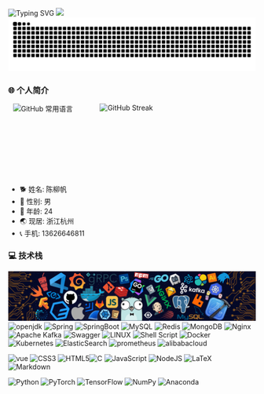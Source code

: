 ![Typing SVG](https://readme-typing-svg.demolab.com?font=Fira+Code&weight=500&pause=1000&color=2D9ECF&repeat=false&width=561&lines=Java+is+the+best+language+in+the+world%EF%BC%81)
![](https://count.getloli.com/@Stargazer?name=Stargazer&theme=miku&padding=7&offset=7&align=top&scale=1&pixelated=1&darkmode=auto&prefix=0)
![](https://raw.githubusercontent.com/LiufanChen/LiufanChen/refs/heads/output/github-contribution-grid-snake.svg)

### 🌐 个人简介

<div style="display: flex; justify-content: flex-end; align-items: center;">
  <img align="right" src="https://github-readme-stats.vercel.app/api/top-langs/?username=LiufanChen&cache_bust=1" alt="GitHub 常用语言" style="width: 250px; height: 150px; margin-left: 10px;">
  <img align="right" src="https://streak-stats.demolab.com/?user=LiufanChen&cache_bust=1" alt="GitHub Streak" style="width: 450px; height: 150px;">
</div>

- 🐕 姓名: 陈柳帆
- 👦 性别: 男
- 🧭 年龄: 24
- 🌏 现居: 浙江杭州
- 📞 手机: 13626646811


  
 
### 💻 技术栈
![](https://github.com/LiufanChen/LiufanChen/blob/main/demo1.png)
![openjdk](https://img.shields.io/badge/OpenJDK-000000.svg?style=flat&logo=openjdk&logoColor=white) ![Spring](https://img.shields.io/badge/Spring-%6DB33F.svg?style=flat&logo=Spring&logoColor=white) ![SpringBoot](https://img.shields.io/badge/springboot-%6DB33F.svg?style=flat&logo=SpringBoot&logoColor=white) ![MySQL](https://img.shields.io/badge/mysql-%2300f.svg?style=flat&logo=mysql&logoColor=white) ![Redis](https://img.shields.io/badge/redis-%23DD0031.svg?style=flat&logo=redis&logoColor=white) ![MongoDB](https://img.shields.io/badge/MongoDB-%234ea94b.svg?style=flat&logo=mongodb&logoColor=white) ![Nginx](https://img.shields.io/badge/nginx-%23009639.svg?style=flat&logo=nginx&logoColor=white) ![Apache Kafka](https://img.shields.io/badge/Kafka-%23013243.svg?style=flat&logo=apachekafka&logoColor=white) ![Swagger](https://img.shields.io/badge/-Swagger-%23Clojure?style=flat&logo=swagger&logoColor=white)
![LINUX](https://img.shields.io/badge/Linux-FCC624?style=flat&logo=linux&logoColor=black) ![Shell Script](https://img.shields.io/badge/shell_script-%23121011.svg?style=flat&logo=gnu-bash&logoColor=white) ![Docker](https://img.shields.io/badge/docker-%230db7ed.svg?style=flat&logo=docker&logoColor=white) ![Kubernetes](https://img.shields.io/badge/kubernetes-%23326ce5.svg?style=flat&logo=kubernetes&logoColor=white) ![ElasticSearch](https://img.shields.io/badge/-ElasticSearch-005571?style=flat&logo=elasticsearch)  ![prometheus](https://img.shields.io/badge/Prometheus-E6522C?style=flat&logo=prometheus&&logoColor=white)  ![alibabacloud](https://img.shields.io/badge/AlibabaCloud-FF6A00.svg?style=flat&logo=alibabacloud&logoColor=white) 

![vue](https://img.shields.io/badge/Vue3-4FC08D.svg?style=flat&logo=vuedotjs&logoColor=white) ![CSS3](https://img.shields.io/badge/css3-%231572B6.svg?style=flat&logo=css3&logoColor=white) ![HTML5](https://img.shields.io/badge/html5-%23E34F26.svg?style=flat&logo=html5&logoColor=white)![C](https://img.shields.io/badge/c-%2300599C.svg?style=flat&logo=c&logoColor=white)  ![JavaScript](https://img.shields.io/badge/javascript-%23323330.svg?style=flat&logo=javascript&logoColor=%23F7DF1E)  ![NodeJS](https://img.shields.io/badge/node.js-6DA55F?style=flat&logo=node.js&logoColor=white)  ![LaTeX](https://img.shields.io/badge/latex-%23008080.svg?style=flat&logo=latex&logoColor=white) ![Markdown](https://img.shields.io/badge/markdown-%23000000.svg?style=flat&logo=markdown&logoColor=white) 

![Python](https://img.shields.io/badge/python-3670A0?style=flat&logo=python&logoColor=ffdd54) ![PyTorch](https://img.shields.io/badge/PyTorch-%23EE4C2C.svg?style=flat&logo=PyTorch&logoColor=white) ![TensorFlow](https://img.shields.io/badge/TensorFlow-%23FF6F00.svg?style=flat&logo=TensorFlow&logoColor=white) 
![NumPy](https://img.shields.io/badge/numpy-%23013243.svg?style=flat&logo=numpy&logoColor=white) ![Anaconda](https://img.shields.io/badge/Anaconda-%2344A833.svg?style=flat&logo=anaconda&logoColor=white)  






